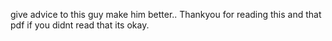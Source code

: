 give advice to this guy make him better..
Thankyou for reading this and that pdf if you didnt read that its okay.
